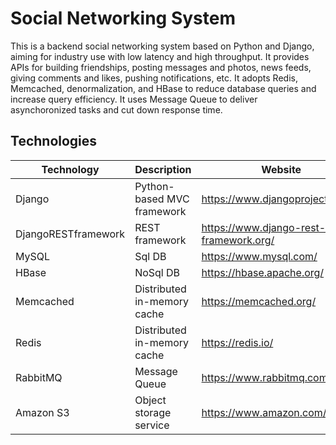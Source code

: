 # Social Networking System

This is a backend social networking system based on Python and Django, aiming for industry use with low latency and high throughput. It provides APIs for building friendships, posting messages and photos, news feeds, giving comments and likes, pushing notifications, etc. It adopts Redis, Memcached, denormalization, and HBase to reduce database queries and increase query efficiency. It uses Message Queue to deliver asynchoronized tasks and cut down response time.


## Technologies

| Technology           | Description          | Website                                           |
| -------------------- | ------------------- | ---------------------------------------------- |
| Django               | Python-based MVC framework   | https://www.djangoproject.com/        |
| DjangoRESTframework  | REST framework               | https://www.django-rest-framework.org/     |
| MySQL                | Sql DB           | https://www.mysql.com/                      |
| HBase                | NoSql DB         | https://hbase.apache.org/                      |
| Memcached            | Distributed in-memory cache        | https://memcached.org/       |
| Redis                | Distributed in-memory cache        | https://redis.io/            |
| RabbitMQ             | Message Queue    | https://www.rabbitmq.com/                      |
| Amazon S3            | Object storage service        | https://www.amazon.com/aws/s3            |
